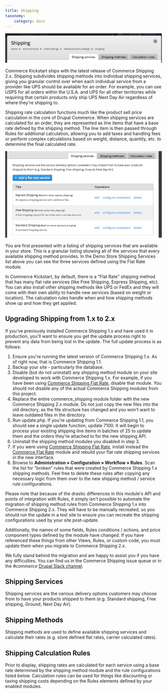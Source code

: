 ```yaml
---
title: Shipping
taxonomy:
    category: docs
---
```


![Shipping services listing in Drupal Commerce Kickstart 2](../images/CK-Shipping-02.png)

<p>Commerce Kickstart ships with the latest release of Commerce Shipping 2.x. Shipping subdivides shipping methods into individual shipping services, giving you granular control over when each individual service from a provider like UPS should be available for an order. For example, you can use USPS for all orders within the U.S.A. and UPS for all other territories while requiring that certain products only ship UPS Next Day Air regardless of where they're shipping to.</p>
<p>Shipping rate calculation functions much like the product sell price calculation in the core of Drupal Commerce. When shipping services are calculated for an order, they are represented as line items that have a base rate defined by the shipping method. The line item is then passed through Rules for additional calculation, allowing you to add taxes and handling fees or perform complex calculations based on weight, distance, quantity, etc. to determine the final calculated rate.</p>

![Shipping services listing in Drupal Commerce Kickstart 2](../images/CK-Shipping-01_0.png)

<p>You are first presented with a listing of shipping services that are available in your store. This is a granular listing showing all of the services that every available shipping method provides. In the Demo Store Shipping Services list above you can see the three services defined using the Flat Rate module.</p>
<p>In Commerce Kickstart, by default, there is a "Flat Rate" shipping method that has many flat rate services (like Free Shipping, Express Shipping, etc). You can also install other shipping methods like UPS or FedEx and they will come with their own ability to handle new services (based on weight or location). The calculation rules handle when and how shipping methods show up and how they get applied.</p>

## Upgrading Shipping from 1.x to 2.x

If you've previously installed Commerce Shipping 1.x and have used it in production, you'll want to ensure you get the update process right to prevent any data from being lost in the update. The full update process is as follows:

<ol><li>Ensure you're running the latest version of Commerce Shipping 1.x. As of right now, that is Commerce Shipping 1.1.</li>
<li>Backup your site - particularly the database.</li>
<li>Disable (but do not uninstall) any shipping method module on your site developed to work with Commerce Shipping 1.x. For example, if you have been using <a href="http://drupal.org/project/commerce_shipping_flat_rate" rel="nofollow">Commerce Shipping Flat Rate</a>, disable that module. You should not disable any of the actual Commerce Shipping modules from this project.</li>
<li>Replace the entire commerce_shipping module folder with the new Commerce Shipping 2.x module. Do not just copy the new files into the old directory, as the file structure has changed and you won't want to leave outdated files in the directory.</li>
<li>Run update.php. If you're updating from Commerce Shipping 1.1, you should see a single update function, update 7100. It will begin to process your existing shipping line items in batches of 25 to update them and the orders they're attached to for the new shipping API.</li>
<li>Uninstall the shipping method modules you disabled in step 3.</li>
<li>If you were using <a href="http://drupal.org/project/commerce_shipping_flat_rate" rel="nofollow">Commerce Shipping Flat Rate</a>, install instead the <a href="http://drupal.org/project/commerce_flat_rate" rel="nofollow">Commerce Flat Rate</a> module and rebuild your flat rate shipping services in the new interface.</li>
<li>Browse to <strong>Administration » Configuration » Workflow » Rules</strong>. Scan the list for "broken" rules that were created by Commerce Shipping 1.x shipping methods. Feel free to delete these rules after copying any necessary logic from them over to the new shipping method / service rule configurations.</li>
</ol>

Please note that because of the drastic differences in this module's API and points of integration with Rules, it simply isn't possible to automate the migration of shipping method rules from Commerce Shipping 1.x into Commerce Shipping 2.x. They will have to be manually recreated, so you should run the update in a test site to ensure you can recreate the shipping configurations used by your site post-update.

Additionally, the names of some fields, Rules conditions / actions, and price component types defined by the module have changed. If you have referenced these things from other Views, Rules, or custom code, you must update them when you migrate to Commerce Shipping 2.x.

We fully stand behind the migration and are happy to assist you if you have any difficulties. You can find us in the Commerce Shipping issue queue or in the *#commerce* [Drupal Slack channel].

## Shipping Services

Shipping services are the various delivery options customers may choose from to have your products shipped to them (e.g. Standard shipping, Free shipping, Ground, Next Day Air).

## Shipping Methods

Shipping methods are used to define available shipping services and calculate their rates (e.g. store defined flat rates, carrier calculated rates).

## Shipping Calculation Rules

Prior to display, shipping rates are calculated for each service using a base rate determined by the shipping method module and the rule configurations listed below. Calculation rules can be used for things like discounting or taxing shipping costs depending on the Rules elements defined by your enabled modules.

[Drupal Slack channel]: https://www.drupal.org/slack